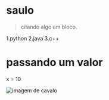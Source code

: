 # saulo

> citando algo em bloco.

1.python
2.java
3.c++

# passando um valor
x = 10 

![imagem de cavalo]([https://images.app.goo.gl/UAmRmWin23eRz8MD6](https://img.freepik.com/fotos-gratis/cavalo-castanho-em-um-campo-cercado-de-vegetacao-sob-a-luz-do-sol_181624-10941.jpg?semt=ais_hybrid&w=740))
